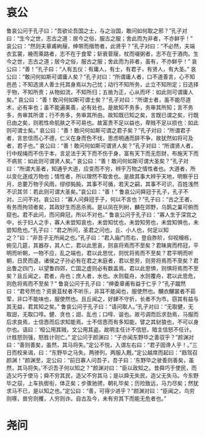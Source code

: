 # 哀公
鲁哀公问于孔子曰：“吾欲论吾国之士，与之治国，敢问如何取之邪？”孔子对曰：“生今之世，志古之道：居今之俗，服古之服；舍此而为非者，不亦鲜乎！”
哀公曰：“然则夫章甫絇屦，绅带而搢笏者，此贤乎？”孔子对曰：“不必然，夫端衣玄裳，絻而乘路者，志不在于食荤；斩衰菅屦，杖而啜粥者，志不在于酒肉。生今之世，志古之道；居今之俗，服古之服；舍此而为非者，虽有，不亦鲜乎！”
哀公曰：“善！”孔子曰：“人有五仪：有庸人，有士，有君子，有贤人，有大圣。”
哀公曰：“敢问何如斯可谓庸人矣？”孔子对曰：“所谓庸人者，口不道善言，心不知邑邑；不知选贤人善士托其身焉以为己忧；动行不知所务，止立不知所定；日选择于物，不知所贵；从物如流，不知所归；五凿为正，心从而坏：如此则可谓庸人矣。”
哀公曰：“善！敢问何如斯可谓士矣？”孔子对曰：“所谓士者，虽不能尽道术，必有率也；虽不能遍美善，必有处也。是故知不务多，务审其所知；言不务多，务审其所谓；行不务多，务审其所由。故知既已知之矣，言既已谓之矣，行既已由之矣，则若性命肌肤之不可易也。故富贵不足以益也，卑贱不足以损也：如此则可谓士矣。”
哀公曰：“善！敢问何如斯可谓之君子矣？”孔子对曰：“所谓君子者，言忠信而心不德，仁义在身而色不伐，思虑明通而辞不争，故犹然如将可及者，君子也。”
哀公曰：“善！敢问何如斯可谓贤人矣？”孔子对曰：“所谓贤人者，行中规绳而不伤于本，言足法于天下而不伤于身，富有天下而无怨财，布施天下而不病贫：如此则可谓贤人矣。”
哀公曰：“善！敢问何如斯可谓大圣矣？”孔子对曰：“所谓大圣者，知通乎大道，应变而不穷，辨乎万物之情性者也。大道者，所以变化遂成万物也；情性者，所以理然不取舍也。是故其事大辨乎天地，明察乎日月，总要万物于风雨，缪缪肫肫，其事不可循，若天之嗣，其事不可识，百姓浅然不识其邻：若此则可谓大圣矣。”哀公曰：“善！”
鲁哀公问舜冠于孔子，孔子不对。三问不对。哀公曰：“寡人问舜冠于子，何以不言也？”孔子曰：“古之王者，有务而拘领者矣，其政好生而恶杀焉。是以凤在列树，麟在郊野，乌鹊之巢可俯而窥也。君不此问，而问舜冠，所以不对也。”
鲁哀公问于孔子曰：“寡人生于深宫之中，长于妇人之手，寡人未尝知哀也，未尝知忧也，未尝知劳也，未尝知惧也，未尝知危也。”孔子曰：“君之所问，圣君之问也，丘、小人也，何足以知之？”曰：“非吾子无所闻之也。”孔子曰：“君入庙门而右，登自胙阶，仰视榱栋，俯见几筵，其器存，其人亡，君以此思哀，则哀将焉而不至矣？君昧爽而栉冠，平明而听朝，一物不应，乱之端也，君以此思忧，则忧将焉而不至矣？君平明而听朝，日昃而退，诸侯之子孙必有在君之末庭者，君以思劳，则劳将焉而不至矣？君出鲁之四门，以望鲁四郊，亡国之虚则必有数盖焉，君以此思惧，则惧将焉而不至矣？且丘闻之，君者，舟也；庶人者，水也。水则载舟，水则覆舟，君以此思危，则危将焉而不至矣？”
鲁哀公问于孔子曰：“绅委章甫有益于仁乎？”孔子蹴然曰：“君号然也？资衰苴杖者不听乐，非耳不能闻也，服使然也。黼衣黼裳者不茹荤，非口不能味也，服使然也。且丘闻之，好肆不守折，长者不为市。窃其有益与其无益，君其知之矣。”
鲁哀公问于孔子曰：“请问取人。”孔子对曰：“无取健，无取詌，无取口啍。健、贪也；詌、乱也；口啍、诞也。故弓调而后求劲焉，马服而后求良焉，士信悫而后求知能焉。士不信悫而有多知能，譬之其豺狼也，不可以身尔也。语曰：‘桓公用其贼，文公用其盗。故明主任计不信怒，暗主信怒不任计。计胜怒则强，怒胜计则亡。”
定公问于颜渊曰：“子亦闻东野毕之善驭乎？”颜渊对曰：“善则善矣，虽然，其马将失。”定公不悦，入谓左右曰：“君子固谗人乎！。”三日而校来谒，曰：“东野毕之马失。两骖列，两服入厩。”定公越席而起曰：“趋驾召颜渊！”颜渊至，定公曰：“前日寡人问吾子，吾子曰：‘东野毕之驶善则善矣，虽然，其马将失。’不识吾子何以知之？”颜渊对曰：“臣以政知之。昔舜巧于使民，而造父巧于使马；舜不穷其民，造父不穷其马；是以舜无失民，造父无失马。今东野毕之驭，上车执辔衔，体正矣；步骤驰骋，朝礼毕矣；历险致远，马力尽矣；然犹求马不已，是以知之也。”定公曰：“善，可得少进乎？”颜渊对曰：“臣闻之，鸟穷则啄，兽穷则攫，人穷则诈。自古及今，未有穷其下而能无危者也。”
# 尧问
